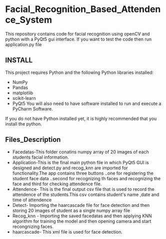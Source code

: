 # Facial_Recognition_Based_Attendence_System
This repository contains code for facial recognition using openCV and python with a PyQt5 gui interface.
If you want to test the code then run application.py file

## INSTALL
This project requires Python and the following Python libraries installed:
* NumPy
* Pandas
* matplotlib
* scikit-learn
* PyQt5
 You will also need to have software installed to run and execute a PyCharm Software.

If you do not have Python installed yet, it is highly recommended that you install the python.

## Files_Description

* Facedatas-This folder conatins numpy array of 20 images of each students facial information.
* Application-This is the final main python file in which PyQt5 GUI is designed and detect.py and recog_knn are imported for functionality.The 
              app contains three buttons ..one for registering the student face data ..second for recognizing th faces and recognizing the face
              and third for checking attendence file.
* Attendence- This is the final output csv file that is used to record the attendence of the students.This csv contains student's name ,date
            and time of attendence
* Detect- Importing the haarcascade file for face detection and then storing 20 images of student as a single numpy array file 
* Recog_knn - Importing the saved facedatas and then applying KNN algorithm for training the model and then opening camera and start recongnizing
             faces.
* haarcascade- This xml file is used for face detection.


